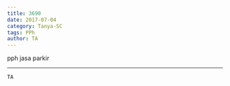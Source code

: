 ```yaml
---
title: 3690
date: 2017-07-04
category: Tanya-SC
tags: PPh
author: TA
---
```


pph jasa parkir

---



`TA`
